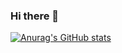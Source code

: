 ### Hi there 👋

[![Anurag's GitHub stats](https://github-readme-stats.vercel.app/api?username=suzuya1331)](https://github.com/suzuya/github-readme-stats)
<!--
**suzuya1331/suzuya1331** is a ✨ _special_ ✨ repository because its `README.md` (this file) appears on your GitHub profile.

Here are some ideas to get you started:

- 🔭 I’m currently working on ...
- 🌱 I’m currently learning ...
- 👯 I’m looking to collaborate on ...
- 🤔 I’m looking for help with ...
- 💬 Ask me about ...
- 📫 How to reach me: ...
- 😄 Pronouns: ...
- ⚡ Fun fact: ...
-->
